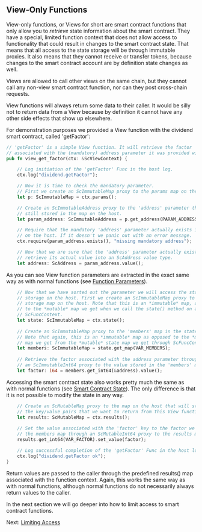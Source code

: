 ## View-Only Functions

View-only functions, or Views for short are smart contract functions that only
allow you to *retrieve* state information about the smart contract. They have a
special, limited function context that does not allow access to functionality
that could result in changes to the smart contract state. That means that all
access to the state storage will be through immutable proxies. It also means
that they cannot receive or transfer tokens, because changes to the smart
contract account are by definition state changes as well.

Views are allowed to call other views on the same chain, but they cannot call
any non-view smart contract function, nor can they post cross-chain requests.

View functions will always return some data to their caller. It would be silly
not to return data from a View because by definition it cannot have any other
side effects that show up elsewhere.

For demonstration purposes we provided a View function with the dividend smart
contract, called 'getFactor':

```Rust
// 'getFactor' is a simple View function. It will retrieve the factor
// associated with the (mandatory) address parameter it was provided with.
pub fn view_get_factor(ctx: &ScViewContext) {

    // Log initiation of the 'getFactor' Func in the host log.
    ctx.log("dividend.getFactor");

    // Now it is time to check the mandatory parameter.
    // First we create an ScImmutableMap proxy to the params map on the host.
    let p: ScImmutableMap = ctx.params();

    // Create an ScImmutableAddress proxy to the 'address' parameter that is
    // still stored in the map on the host.
    let param_address: ScImmutableAddress = p.get_address(PARAM_ADDRESS);

    // Require that the mandatory 'address' parameter actually exists in the map
    // on the host. If it doesn't we panic out with an error message.
    ctx.require(param_address.exists(), "missing mandatory address");

    // Now that we are sure that the 'address' parameter actually exists we can
    // retrieve its actual value into an ScAddress value type.
    let address: ScAddress = param_address.value();
```

As you can see View function parameters are extracted in the exact same way as
with normal functions (see [Function Parameters](Params.md)).

```rust
    // Now that we have sorted out the parameter we will access the state
    // storage on the host. First we create an ScImmutableMap proxy to the state
    // storage map on the host. Note that this is an *immutable* map, as opposed
    // to the *mutable* map we get when we call the state() method on an
    // ScFuncContext.
    let state: ScImmutableMap = ctx.state();
    
    // Create an ScImmutableMap proxy to the 'members' map in the state storage.
    // Note that again, this is an *immutable* map as opposed to the *mutable*
    // map we get from the *mutable* state map we get through ScFuncContext.
    let members: ScImmutableMap = state.get_map(VAR_MEMBERS);
    
    // Retrieve the factor associated with the address parameter through
    // an ScImmutableInt64 proxy to the value stored in the 'members' map.
    let factor: i64 = members.get_int64(&address).value();
```

Accessing the smart contract state also works pretty much the same as with
normal functions (see [Smart Contract State](State.md)). The only difference is
that it is not possible to modify the state in any way.

```rust
    // Create an ScMutableMap proxy to the map on the host that will store
    // the key/value pairs that we want to return from this View function.
    let results: ScMutableMap = ctx.results();
    
    // Set the value associated with the 'factor' key to the factor we got from
    // the members map through an ScMutableInt64 proxy to the results map.
    results.get_int64(VAR_FACTOR).set_value(factor);

    // Log successful completion of the 'getFactor' Func in the host log.
    ctx.log("dividend.getFactor ok");
}
```

Return values are passed to the caller through the predefined results() map
associated with the function context. Again, this works the same way as with
normal functions, although normal functions do not necessarily always return
values to the caller.

In the next section we will go deeper into how to limit access to smart contract
functions.

Next: [Limiting Access](Access.md)
